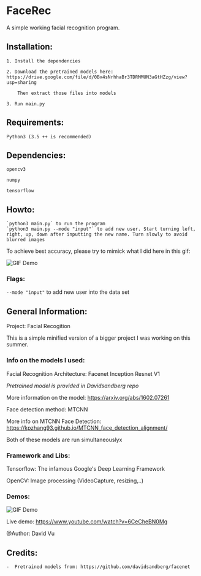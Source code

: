 # FaceRec
A simple working facial recognition program.


## Installation:
    1. Install the dependencies

    2. Download the pretrained models here: https://drive.google.com/file/d/0Bx4sNrhhaBr3TDRMMUN3aGtHZzg/view?usp=sharing
    
        Then extract those files into models

    3. Run main.py

## Requirements:
    Python3 (3.5 ++ is recommended)

## Dependencies:

    opencv3

    numpy

    tensorflow


## Howto:
    `python3 main.py` to run the program
    `python3 main.py --mode "input"` to add new user. Start turning left, right, up, down after inputting the new name. Turn slowly to avoid blurred images

To achieve best accuracy, please try to mimick what I did here in this gif:
    
![GIF Demo](https://media.giphy.com/media/3o7aD7CZ6C3RLCvLgs/giphy.gif)

        
### Flags:
   `--mode "input"` to add new user into the data set
    


## General Information:
Project: Facial Recogition

This is a simple minified version of a bigger project I was working on this summer.

### Info on the models I used:

Facial Recognition Architecture: Facenet Inception Resnet V1 

_Pretrained model is provided in Davidsandberg repo_

More information on the model: https://arxiv.org/abs/1602.07261

Face detection method: MTCNN

More info on MTCNN Face Detection: https://kpzhang93.github.io/MTCNN_face_detection_alignment/

Both of these models are run simultaneouslyx

### Framework and Libs:

Tensorflow: The infamous Google's Deep Learning Framework

OpenCV: Image processing (VideoCapture, resizing,..)


### Demos:

![GIF Demo](https://media.giphy.com/media/l378mx3j8ZsWlOuze/giphy.gif)

Live demo: https://www.youtube.com/watch?v=6CeCheBN0Mg


@Author: David Vu

## Credits:
    -  Pretrained models from: https://github.com/davidsandberg/facenet
